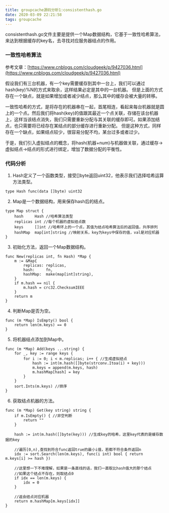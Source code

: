 ```yaml
---
title: groupcache源码分析1:consistenthash.go
date: 2020-03-09 22:21:58
tags: groupcache
---
```


consistenthash.go文件主要是提供一个Map数据结构，它基于一致性哈希算法，来达到根据缓存的key名，去寻找对应服务器结点的作用。

<!-- more -->

### 一致性哈希算法
参考文章：[https://www.cnblogs.com/cloudgeek/p/9427036.html](https://www.cnblogs.com/cloudgeek/p/9427036.html)

假设我们有三台机器，有一个key需要缓存到其中一台上，我们可以通过hash(key)%N的方式来取余，这样结果必定是其中的一台机器。
但是上面的方式存在一个缺点，就是如果增加或者减少结点，那么其中的缓存会被大量的转移。

一致性哈希的方式，是将存在的机器串在一起，首尾相连，看起来每台机器就是圆上的一个点。然后我们将hash(key)的值跟其最近一个点关联，存储在该台机器上，这样当该结点消失，我们只需要重新分配与其关联的缓存即可。如果添加结点，也只需要将已经存在某结点的部分缓存进行重新分配。
但是这种方式，同样存在一个缺点，如果结点较少，很容易分配不均，某台过多或者过少。

于是，我们引入虚拟结点的概念，将hash(机器+num)与机器做关联，通过缓存->虚拟结点->结点的形式进行绑定，增加了数据分配的平衡性。

### 代码分析
1. Hash定义了一个函数类型，接受[]byte返回uint32，他表示我们选择哈希运算方法类型。
```
type Hash func(data []byte) uint32
```
2. Map是一个数据结构，用来保存hash后的结点。
```
type Map struct {
	hash     Hash //哈希算法类型
	replicas int //每个机器的虚拟结点数
	keys     []int //哈希环上的一个点，其值为结点哈希算法后的返回值，升序排列
	hashMap  map[int]string //映射关系，key为keys中保存的值，val是对应机器
}
```
3. 初始化方法，返回一个Map数据结构。
```
func New(replicas int, fn Hash) *Map {
	m := &Map{
		replicas: replicas,
		hash:     fn,
		hashMap:  make(map[int]string),
	}
	if m.hash == nil {
		m.hash = crc32.ChecksumIEEE
	}
	return m
}
```
4. 判断Map是否为空。
```
func (m *Map) IsEmpty() bool {
	return len(m.keys) == 0
}
```
5. 将机器结点添加到Map中。
```
func (m *Map) Add(keys ...string) {
	for _, key := range keys {
		for i := 0; i < m.replicas; i++ { //生成虚拟结点
			hash := int(m.hash([]byte(strconv.Itoa(i) + key)))
			m.keys = append(m.keys, hash)
			m.hashMap[hash] = key
		}
	}
	sort.Ints(m.keys) //排序
}
```
6. 获取结点机器的方法。
```
func (m *Map) Get(key string) string {
	if m.IsEmpty() { //非空判断
		return ""
	}

	hash := int(m.hash([]byte(key))) //生成key的哈希，这里key代表的是缓存数据的key
    
    //遍历[0,n),查找到符合func返回true的最小i值，若都不符合条件返回n
	idx := sort.Search(len(m.keys), func(i int) bool { return m.keys[i] >= hash })

    //这里想一下不难理解，如果是一条直线的话，我们一直取比hash值大的那个结点
    //如果这个结点不存在，则取结点0
	if idx == len(m.keys) {
		idx = 0
	}

    //返会结点对应机器
	return m.hashMap[m.keys[idx]]
}
```
